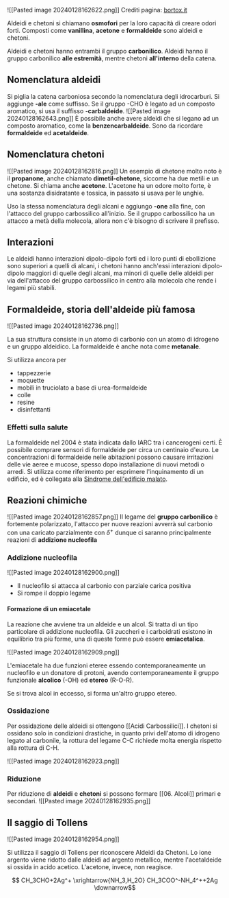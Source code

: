 ![[Pasted image 20240128162622.png]]
Crediti pagina: [bortox.it](https://bortox.it)

Aldeidi e chetoni si chiamano **osmofori** per la loro capacità di creare odori forti. Composti come **vanillina**, **acetone** e **formaldeide** sono aldeidi e chetoni. 

Aldeidi e chetoni hanno entrambi il gruppo **carbonilico**. Aldeidi hanno il gruppo carbonilico **alle estremità**, mentre chetoni **all'interno** della catena.
## Nomenclatura aldeidi

Si piglia la catena carboniosa secondo la nomenclatura degli idrocarburi. Si aggiunge **-ale** come suffisso. Se il gruppo -CHO è legato ad un composto aromatico, si usa il suffisso -**carbaldeide**.
![[Pasted image 20240128162643.png]]
È possibile anche avere aldeidi che si legano ad un composto aromatico, come la **benzencarbaldeide**. Sono da ricordare **formaldeide** ed **acetaldeide**.

## Nomenclatura chetoni
![[Pasted image 20240128162816.png]]
Un esempio di chetone molto noto è il **propanone**, anche chiamato **dimetil-chetone**, siccome ha due metili e un chetone. Si chiama anche **acetone**. L'acetone ha un odore molto forte, è una sostanza disidratante e tossica, in passato si usava per le unghie. 


Uso la stessa nomenclatura degli alcani e aggiungo **-one** alla fine, con l'attacco del gruppo carbossilico all'inizio. Se il gruppo carbossilico ha un attacco a metà della molecola, allora non c'è bisogno di scrivere il prefisso.

## Interazioni


Le aldeidi hanno interazioni dipolo-dipolo forti ed i loro punti di ebollizione sono superiori a quelli di alcani, i chetoni hanno anch'essi interazioni dipolo-dipolo maggiori di quelle degli alcani, ma minori di quelle delle aldeidi per via dell'attacco del gruppo carbossilico in centro alla molecola che rende i legami più stabili. 


## Formaldeide, storia dell'aldeide più famosa

![[Pasted image 20240128162736.png]]

La sua struttura consiste in un atomo di carbonio con un atomo di idrogeno e un gruppo aldeidico. La formaldeide è anche nota come **metanale**.

Si utilizza ancora per

* tappezzerie
* moquette
* mobili in truciolato a base di urea-formaldeide
* colle
* resine
* disinfettanti

### Effetti sulla salute

La formaldeide nel 2004 è stata indicata dallo IARC tra i cancerogeni certi. È possibile comprare sensori di formaldeide per circa un centinaio d'euro. Le concentrazioni di formaldeide nelle abitazioni possono causare irritazioni delle vie aeree e mucose, spesso dopo installazione di nuovi metodi o arredi. Si utilizza come riferimento per esprimere l'inquinamento di un edificio, ed è collegata alla [Sindrome dell'edificio malato](https://www.salute.gov.it/portale/temi/p2_6.jsp?id=4404&area=indor&menu=vuoto).


## Reazioni chimiche
![[Pasted image 20240128162857.png]]
Il legame del **gruppo carbonilico** è fortemente polarizzato, l'attacco per nuove reazioni avverrà sul carbonio con una caricato parzialmente con $\delta ^+$ dunque ci saranno principalmente reazioni di **addizione nucleofila**

### Addizione nucleofila
![[Pasted image 20240128162900.png]]
* Il nucleofilo si attacca al carbonio con parziale carica positiva
* Si rompe il doppio legame
#### Formazione di un emiacetale

La reazione che avviene tra un aldeide e un alcol. Si tratta di un tipo particolare di addizione nucleofila. Gli zuccheri e i carboidrati esistono in equilibrio tra più forme, una di queste forme può essere **emiacetalica**.

![[Pasted image 20240128162909.png]]

L'emiacetale ha due funzioni eteree essendo contemporaneamente un nucleofilo e un donatore di protoni, avendo contemporaneamente il gruppo funzionale **alcolico** (-OH) ed **etereo** (R-O-R). 

Se si trova alcol in eccesso, si forma un'altro gruppo etereo.
### Ossidazione

Per ossidazione delle aldeidi si ottengono [[Acidi Carbossilici]]. I chetoni si ossidano solo in condizioni drastiche, in quanto privi dell'atomo di idrogeno legato al carbonile, la rottura del legame C-C richiede molta energia rispetto alla rottura di C-H.

![[Pasted image 20240128162923.png]]
### Riduzione

Per riduzione di **aldeidi** e **chetoni** si possono formare [[06. Alcoli]] primari e secondari. 
![[Pasted image 20240128162935.png]]

## Il saggio di Tollens
![[Pasted image 20240128162954.png]]

Si utilizza il saggio di Tollens per riconoscere Aldeidi da Chetoni. Lo ione argento viene ridotto dalle aldeidi ad argento metallico, mentre l'acetaldeide si ossida in acido acetico. L'acetone, invece, non reagisce.

$$ CH_3CHO+2Ag^+ \xrightarrow{NH_3,H_2O} CH_3COO^-NH_4^++2Ag \downarrow$$
